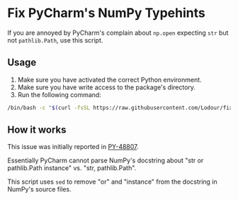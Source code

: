 # Fix PyCharm's NumPy Typehints

If you are annoyed by PyCharm's complain about `np.open` expecting `str` but not `pathlib.Path`, use this script.

## Usage

1. Make sure you have activated the correct Python environment.
2. Make sure you have write access to the package's directory.
3. Run the following command:

```bash
/bin/bash -c "$(curl -fsSL https://raw.githubusercontent.com/Lodour/fix-pycharm-numpy-typehints/main/fix.sh)"
```

## How it works

This issue was initially reported in [PY-48807](https://youtrack.jetbrains.com/issue/PY-48807/False-negative-inspections-when-type-hint-contains-logical-operators).

Essentially PyCharm cannot parse NumPy's docstring about "str or pathlib.Path instance" vs. "str, pathlib.Path".

This script uses `sed` to remove "or" and "instance" from the docstring in NumPy's source files.

